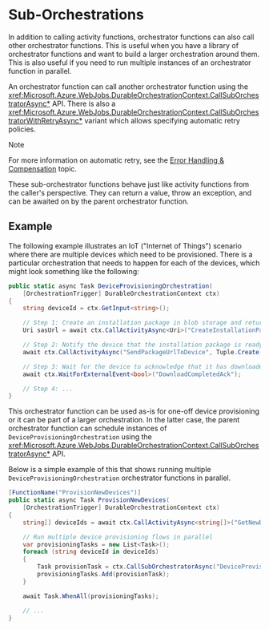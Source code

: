 # Sub-Orchestrations
In addition to calling activity functions, orchestrator functions can also call other orchestrator functions. This is useful when you have a library of orchestrator functions and want to build a larger orchestration around them. This is also useful if you need to run multiple instances of an orchestrator function in parallel.

An orchestrator function can call another orchestrator function using the <xref:Microsoft.Azure.WebJobs.DurableOrchestrationContext.CallSubOrchestratorAsync*> API. There is also a <xref:Microsoft.Azure.WebJobs.DurableOrchestrationContext.CallSubOrchestratorWithRetryAsync*> variant which allows specifying automatic retry policies. 

> [!NOTE]
> For more information on automatic retry, see the [Error Handling & Compensation](~/articles/topics/error-handling.md#automatic-retry-on-failure) topic.

These sub-orchestrator functions behave just like activity functions from the caller's perspective. They can return a value, throw an exception, and can be awaited on by the parent orchestrator function.

## Example
The following example illustrates an IoT ("Internet of Things") scenario where there are multiple devices which need to be provisioned. There is a particular orchestration that needs to happen for each of the devices, which might look something like the following:

```csharp
public static async Task DeviceProvisioningOrchestration(
    [OrchestrationTrigger] DurableOrchestrationContext ctx)
{
    string deviceId = ctx.GetInput<string>();

    // Step 1: Create an installation package in blob storage and return a SAS URL.
    Uri sasUrl = await ctx.CallActivityAsync<Uri>("CreateInstallationPackage", deviceId);

    // Step 2: Notify the device that the installation package is ready.
    await ctx.CallActivityAsync("SendPackageUrlToDevice", Tuple.Create(deviceId, sasUrl));

    // Step 3: Wait for the device to acknowledge that it has downloaded the new package.
    await ctx.WaitForExternalEvent<bool>("DownloadCompletedAck");

    // Step 4: ...
}
```

This orchestrator function can be used as-is for one-off device provisioning or it can be part of a larger orchestration. In the latter case, the parent orchestrator function can schedule instances of `DeviceProvisioningOrchestration` using the <xref:Microsoft.Azure.WebJobs.DurableOrchestrationContext.CallSubOrchestratorAsync*> API.

Below is a simple example of this that shows running multiple `DeviceProvisioningOrchestration` orchestrator functions in parallel.

```csharp
[FunctionName("ProvisionNewDevices")]
public static async Task ProvisionNewDevices(
    [OrchestrationTrigger] DurableOrchestrationContext ctx)
{
    string[] deviceIds = await ctx.CallActivityAsync<string[]>("GetNewDeviceIds");

    // Run multiple device provisioning flows in parallel
    var provisioningTasks = new List<Task>();
    foreach (string deviceId in deviceIds)
    {
        Task provisionTask = ctx.CallSubOrchestratorAsync("DeviceProvisioningOrchestration", deviceId);
        provisioningTasks.Add(provisionTask);
    }

    await Task.WhenAll(provisioningTasks);

    // ...
}
```

